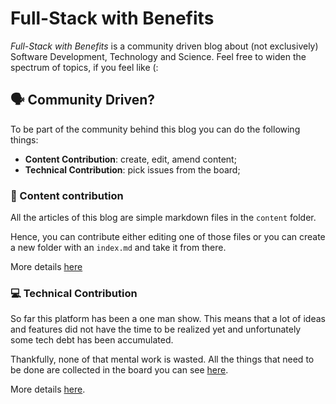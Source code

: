 # Full-Stack with Benefits

_Full-Stack with Benefits_ is a community driven blog about (not exclusively) Software Development, Technology and Science. 
Feel free to widen the spectrum of topics, if you feel like (:

## 🗣 Community Driven?

To be part of the community behind this blog you can do the following things:

* **Content Contribution**: create, edit, amend content;
* **Technical Contribution**: pick issues from the board;

### 📖 Content contribution

All the articles of this blog are simple markdown files in the `content` folder. 

Hence, you can contribute either editing one of those files or you can create a new folder with an `index.md` and take it from there.

More details [here]()

### 💻 Technical Contribution

So far this platform has been a one man show. This means that a lot of ideas and features did not have the time to be realized yet and unfortunately some tech debt has been accumulated.

Thankfully, none of that mental work is wasted. All the things that need to be done are collected in the board you can see [here]().

More details [here]().
